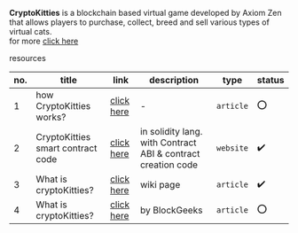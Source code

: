 **CryptoKitties** is a blockchain based virtual game developed by Axiom Zen that allows players to purchase, collect, 
breed and sell various types of virtual cats.  
for more [click here](https://github.com/cryptocopycats/awesome-cryptokitties)

resources

no. | title | link | description | type | status
--- | ----- | ---- | ----------- | ---- | -------
1 | how CryptoKitties works? | [click here](https://medium.com/@aidobreen/how-does-cryptokitties-co-work-e5071c0abf73) | - | `article` | :o:
2 | CryptoKitties smart contract code | [click here](https://etherscan.io/address/0x06012c8cf97bead5deae237070f9587f8e7a266d#code) |  in solidity lang. with Contract ABI & contract creation code | `website` | :heavy_check_mark:
3 | What is cryptoKitties?| [click here](https://en.wikipedia.org/wiki/CryptoKitties) | wiki page | `article` | :heavy_check_mark:
4 | What is cryptoKitties? | [click here](https://blockgeeks.com/guides/cryptokitties/) | by BlockGeeks | `article` | :o:
